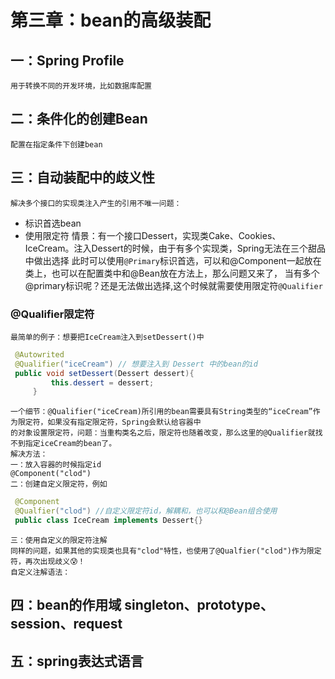 # 第三章：bean的高级装配

## 一：Spring Profile
    用于转换不同的开发环境，比如数据库配置

## 二：条件化的创建Bean
    配置在指定条件下创建bean
## 三：自动装配中的歧义性
    解决多个接口的实现类注入产生的引用不唯一问题：
   * 标识首选bean
   * 使用限定符
    情景：有一个接口Dessert，实现类Cake、Cookies、IceCream。注入Dessert的时候，由于有多个实现类，Spring无法在三个甜品中做出选择
        此时可以使用`@Primary`标识首选，可以和@Component一起放在类上，也可以在配置类中和@Bean放在方法上，那么问题又来了，
        当有多个@primary标识呢？还是无法做出选择,这个时候就需要使用限定符`@Qualifier`
### @Qualifier限定符
    最简单的例子：想要把IceCream注入到setDessert()中
   ```java
    @Autowrited
    @Qualifier("iceCream") // 想要注入到 Dessert 中的bean的id
    public void setDessert(Dessert dessert){
            this.dessert = dessert;
        }
   ```
    一个细节：@Qualifier("iceCream)所引用的bean需要具有String类型的“iceCream”作为限定符，如果没有指定限定符，Spring会默认给容器中
    的对象设置限定符，问题：当重构类名之后，限定符也随着改变，那么这里的@Qualifier就找不到指定iceCream的bean了。
    解决方法：
    一：放入容器的时候指定id
    @Component("clod")
    二：创建自定义限定符，例如
   ```java
    @Component
    @Qualfier("clod") //自定义限定符id，解耦和，也可以和@Bean组合使用
    public class IceCream implements Dessert{}
   ```
    三：使用自定义的限定符注解
    同样的问题，如果其他的实现类也具有"clod"特性，也使用了@Qualfier("clod")作为限定符，再次出现歧义😰！
    自定义注解语法：
    
         
## 四：bean的作用域  singleton、prototype、session、request
## 五：spring表达式语言